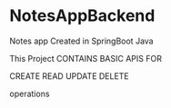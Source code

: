 # NotesAppBackend
Notes app Created in SpringBoot Java

This Project CONTAINS BASIC APIS FOR

CREATE
READ
UPDATE
DELETE

operations
